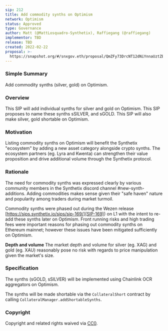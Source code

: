 ```yaml
---
sip: 212
title: Add commodity synths on Optimism
network: Optimism
status: Approved
type: Governance
author: Matt (@MattLosquadro-Synthetix), Raffiegang (@raffiegang)
implementor: TBD
release: TBD 
created: 2022-02-22
proposal: >-
  https://snapshot.org/#/snxgov.eth/proposal/QmZFy73DrcNT12dNiYnnaUztZBU4HLNxM8MYE7x4sbauyh
---
```


### Simple Summary

Add commodity synths (silver, gold) on Optimism.

### Overview

This SIP will add individual synths for silver and gold on Optimism. This SIP proposes to name these synths sSILVER, and sGOLD. This SIP will also make silver, gold shortable on Optimism.

### Motivation

Listing commodity synths on Optimism will benefit the Synthetix "ecosystem" by adding a new asset category alongside crypto synths. The ecosystem partners (eg. Lyra and Kwenta) can strengthen their value proposition and drive additional volume through the Synthetix protocol. 

### Rationale

The need for commodity synths was expressed clearly by various community members in the Synthetix discord channel #new-synth-additions. Adding commodities makes sense given their "safe haven" nature and popularity among traders during market turmoil.

Commodity synths were phased out during the Wezen release [https://sips.synthetix.io/sips/sip-169/](SIP-169)) on L1 with the intent to re-add these synths later on Optimism. Front running risks and high trading fees were important reasons for phasing out commodity synths on Ethereum mainnet; however these issues have been mitigated sufficiently on Optimism.  

**Depth and volume**
The market depth and volume for silver (eg. XAG) and gold (eg. XAU) reasonably pose no risk with regards to price manipulation given the market's size. 

### Specification

The synths (sGOLD, sSILVER) will be implemented using Chainlink OCR aggregators on Optimism.

The synths will be made shortable via the `CollateralShort` contract by calling `CollateralManager.addShortableSynths`.

### Copyright

Copyright and related rights waived via [CC0](https://creativecommons.org/publicdomain/zero/1.0/).

